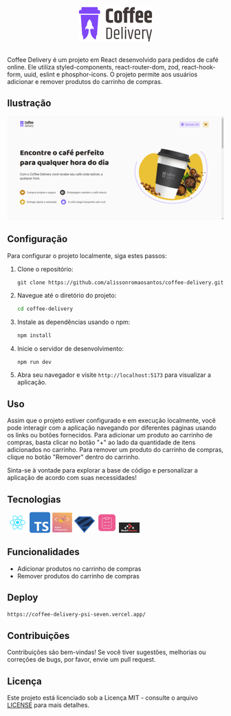 <div align="center">
  <img src="./src/assets/logo.svg" alt="Logo do Coffee Delivery" />
</div>

<br />

Coffee Delivery é um projeto em React desenvolvido para pedidos de café online. Ele utiliza styled-components, react-router-dom, zod, react-hook-form, uuid, eslint e phosphor-icons. O projeto permite aos usuários adicionar e remover produtos do carrinho de compras.

## Ilustração
![Página Principal](/.github/homepage.png)

## Configuração

Para configurar o projeto localmente, siga estes passos:

1. Clone o repositório:
   ```text
   git clone https://github.com/alissonromaosantos/coffee-delivery.git
   ```
   
2. Navegue até o diretório do projeto:
   ```bash
   cd coffee-delivery
   ```

3. Instale as dependências usando o npm:
   ```bash
   npm install
   ```

4. Inicie o servidor de desenvolvimento:
   ```bash
   npm run dev
   ```

5. Abra seu navegador e visite `http://localhost:5173` para visualizar a aplicação.

## Uso

Assim que o projeto estiver configurado e em execução localmente, você pode interagir com a aplicação navegando por diferentes páginas usando os links ou botões fornecidos. Para adicionar um produto ao carrinho de compras, basta clicar no botão "+" ao lado da quantidade de itens adicionados no carrinho. Para remover um produto do carrinho de compras, clique no botão "Remover" dentro do carrinho.

Sinta-se à vontade para explorar a base de código e personalizar a aplicação de acordo com suas necessidades!

## Tecnologias

<img src="./.github/reactjs.svg" width="48" />
<img src="./.github/typescript.png" width="48" />
<img src="./.github/styled-components.jpeg" width="48" />
<img src="./.github/zod.png" width="48" />
<img src="./.github/react-hook-form.png" width="48" />
<img src="./.github/react-router-dom.png" width="48" />

## Funcionalidades

- Adicionar produtos no carrinho de compras
- Remover produtos do carrinho de compras

## Deploy
```bash
https://coffee-delivery-psi-seven.vercel.app/
```

## Contribuições

Contribuições são bem-vindas! Se você tiver sugestões, melhorias ou correções de bugs, por favor, envie um pull request.

## Licença

Este projeto está licenciado sob a Licença MIT - consulte o arquivo [LICENSE](LICENSE) para mais detalhes.
